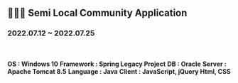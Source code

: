 ## 👨‍👦‍👦 Semi Local Community Application

### 2022.07.12 ~ 2022.07.25 

<br><br>
**OS : Windows 10**
**Framework : Spring Legacy Project**
**DB : Oracle**
**Server : Apache Tomcat 8.5**
**Language : Java**
**Client : JavaScript, jQuery Html, CSS**
